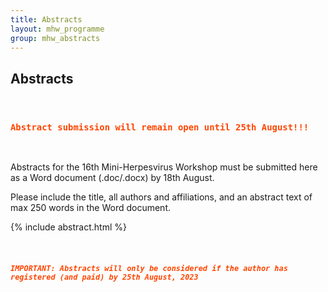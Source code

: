 ```yaml
---
title: Abstracts
layout: mhw_programme
group: mhw_abstracts
---
```


## Abstracts

<br />

<h3><code style="color : orangered"><b>Abstract submission will remain open until 25th August!!!</b></code></h3>

<br />

Abstracts for the 16th Mini-Herpesvirus Workshop must be submitted here as a Word document (.doc/.docx) by 18th August. 

Please include the title, all authors and affiliations, and an abstract text of max 250 words in the Word document.

{% include abstract.html %}

<br />

<h5><code style="color : orangered"><b>IMPORTANT: Abstracts will only be considered if the author has registered (and paid) by 25th August, 2023</b></code></h5>



